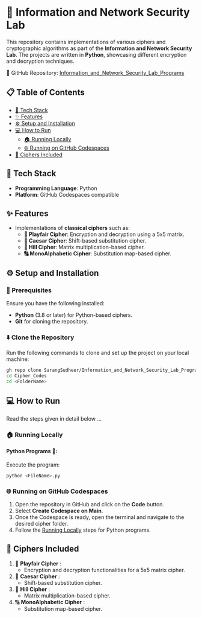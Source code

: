 # 🔐 Information and Network Security Lab 

This repository contains implementations of various ciphers and cryptographic algorithms as part of the **Information and Network Security Lab**. The projects are written in **Python**, showcasing different encryption and decryption techniques. 

🔗 GitHub Repository: [Information_and_Network_Security_Lab_Programs](https://github.com/SarangSudheer/Information_and_Network_Security_Lab_Programs)

## 📋 Table of Contents
- [🔧 Tech Stack](#tech-stack)
- [✨ Features](#features)
- [⚙️ Setup and Installation](#setup-and-installation)
- [💻 How to Run](#how-to-run)
  - [🏠 Running Locally](#running-locally)
  - [🌐 Running on GitHub Codespaces](#running-on-github-codespaces)
- [🔑 Ciphers Included](#ciphers-included)

## 🔧 Tech Stack
- **Programming Language**: Python
- **Platform**: GitHub Codespaces compatible

## ✨ Features
- Implementations of **classical ciphers** such as:
  - **🔐 Playfair Cipher**: Encryption and decryption using a 5x5 matrix.
  - **🔄 Caesar Cipher**: Shift-based substitution cipher.
  - **🔢 Hill Cipher**: Matrix multiplication-based cipher.
  - **🔠 MonoAlphabetic Cipher**: Substitution map-based cipher.
<!--- Detailed comments in the code for better understanding and ease of learning.
- Code examples to demonstrate encryption and decryption workflows.-->

## ⚙️ Setup and Installation

### 📜 Prerequisites
Ensure you have the following installed:
- **Python** (3.8 or later) for Python-based ciphers.
- **Git** for cloning the repository.

### ⬇️ Clone the Repository
Run the following commands to clone and set up the project on your local machine:
```bash
gh repo clone SarangSudheer/Information_and_Network_Security_Lab_Programs
cd Cipher_Codes
cd <FolderName>
```

## 💻 How to Run
Read the steps given in detail below ...

### 🏠 Running Locally
#### Python Programs 🐍:
  Execute the program:
   ```bash
   python <FileName>.py
   ```

### 🌐 Running on GitHub Codespaces
1. Open the repository in GitHub and click on the **Code** button.
2. Select **Create Codespace on Main**.
3. Once the Codespace is ready, open the terminal and navigate to the desired cipher folder.
4. Follow the [Running Locally](#running-locally) steps for Python programs.

## 🔑 Ciphers Included
1. 🔐 **Playfair Cipher** :
   - Encryption and decryption functionalities for a 5x5 matrix cipher.
2. 🔄 **Caesar Cipher** :
   - Shift-based substitution cipher.
3. 🔢 **Hill Cipher** :
   - Matrix multiplication-based cipher.
4. 🔠 **MonoAlphabetic Cipher** :
   - Substitution map-based cipher.


